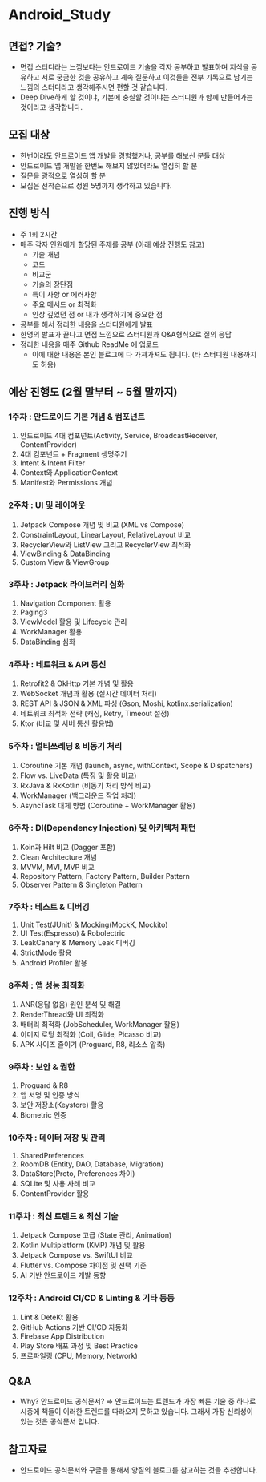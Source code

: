 # Android_Study

## 면접? 기술?
- 면접 스터디라는 느낌보다는 안드로이드 기술을 각자 공부하고 발표하며 지식을 공유하고 서로 궁금한 것을 공유하고 계속 질문하고 이것들을 전부 기록으로 남기는 느낌의 스터디라고 생각해주시면 편할 것 같습니다.
- Deep Dive하게 할 것이냐, 기본에 충실할 것이냐는 스터디원과 함께 만들어가는 것이라고 생각합니다.

## 모집 대상
- 한번이라도 안드로이드 앱 개발을 경험했거나, 공부를 해보신 분들 대상
- 안드로이드 앱 개발을 한번도 해보지 않았더라도 열심히 할 분
- 질문을 광적으로 열심히 할 분
- 모집은 선착순으로 정원 5명까지 생각하고 있습니다.

## 진행 방식
- 주 1회 2시간
- 매주 각자 인원에게 할당된 주제를 공부 (아래 예상 진행도 참고)
    - 기술 개념
    - 코드
    - 비교군
    - 기술의 장단점
    - 특이 사항 or 에러사항
    - 주요 메서드 or 최적화
    - 인상 깊었던 점 or 내가 생각하기에 중요한 점
- 공부를 해서 정리한 내용을 스터디원에게 발표
- 한명의 발표가 끝나고 면접 느낌으로 스터디원과 Q&A형식으로 질의 응답
- 정리한 내용을 매주 Github ReadMe 에 업로드
    - 이에 대한 내용은 본인 블로그에 다 가져가셔도 됩니다. (타 스터디원 내용까지도 허용)

## 예상 진행도 (2월 말부터 ~ 5월 말까지)

### **1주차 : 안드로이드 기본 개념 & 컴포넌트**
1. 안드로이드 4대 컴포넌트(Activity, Service, BroadcastReceiver, ContentProvider)
2. 4대 컴포넌트 + Fragment 생명주기
3. Intent & Intent Filter
4. Context와 ApplicationContext
5. Manifest와 Permissions 개념

### **2주차 : UI 및 레이아웃**
1. Jetpack Compose 개념 및 비교 (XML vs Compose)
2. ConstraintLayout, LinearLayout, RelativeLayout 비교
3. RecyclerView와 ListView 그리고 RecyclerView 최적화
4. ViewBinding & DataBinding 
5. Custom View & ViewGroup

### **3주차 : Jetpack 라이브러리 심화**
1. Navigation Component 활용
2. Paging3
3. ViewModel 활용 및 Lifecycle 관리
4. WorkManager 활용
5. DataBinding 심화

### **4주차 : 네트워크 & API 통신**
1. Retrofit2 & OkHttp 기본 개념 및 활용
2. WebSocket 개념과 활용 (실시간 데이터 처리)
3. REST API & JSON & XML 파싱 (Gson, Moshi, kotlinx.serialization)
4. 네트워크 최적화 전략 (캐싱, Retry, Timeout 설정)
5. Ktor (비교 및 서버 통신 활용법)

### **5주차 : 멀티쓰레딩 & 비동기 처리**
1. Coroutine 기본 개념 (launch, async, withContext, Scope & Dispatchers)
2. Flow vs. LiveData (특징 및 활용 비교)
3. RxJava & RxKotlin (비동기 처리 방식 비교)
4. WorkManager (백그라운드 작업 처리)
5. AsyncTask 대체 방법 (Coroutine + WorkManager 활용)

### **6주차 : DI(Dependency Injection) 및 아키텍처 패턴**
1. Koin과 Hilt 비교 (Dagger 포함)
2. Clean Architecture 개념
3. MVVM, MVI, MVP 비교
4. Repository Pattern, Factory Pattern, Builder Pattern
5. Observer Pattern & Singleton Pattern

### **7주차 : 테스트 & 디버깅**
1. Unit Test(JUnit) & Mocking(MockK, Mockito)
2. UI Test(Espresso) & Robolectric
3. LeakCanary & Memory Leak 디버깅
4. StrictMode 활용
5. Android Profiler 활용

### **8주차 : 앱 성능 최적화**
1. ANR(응답 없음) 원인 분석 및 해결
2. RenderThread와 UI 최적화
3. 배터리 최적화 (JobScheduler, WorkManager 활용)
4. 이미지 로딩 최적화 (Coil, Glide, Picasso 비교)
5. APK 사이즈 줄이기 (Proguard, R8, 리소스 압축)

### **9주차 : 보안 & 권한**
1. Proguard & R8
2. 앱 서명 및 인증 방식
3. 보안 저장소(Keystore) 활용
4. Biometric 인증

### **10주차 : 데이터 저장 및 관리**
1. SharedPreferences
2. RoomDB (Entity, DAO, Database, Migration)
3. DataStore(Proto, Preferences 차이)
4. SQLite 및 사용 사례 비교
5. ContentProvider 활용

### **11주차 : 최신 트렌드 & 최신 기술**
1. Jetpack Compose 고급 (State 관리, Animation)
2. Kotlin Multiplatform (KMP) 개념 및 활용
3. Jetpack Compose vs. SwiftUI 비교
4. Flutter vs. Compose 차이점 및 선택 기준
5. AI 기반 안드로이드 개발 동향

### **12주차 : Android CI/CD & Linting & 기타 등등**
1. Lint & DeteKt 활용
2. GitHub Actions 기반 CI/CD 자동화
3. Firebase App Distribution
4. Play Store 배포 과정 및 Best Practice
5. 프로파일링 (CPU, Memory, Network)

## Q&A
- Why? 안드로이드 공식문서? ⇒ 안드로이드는 트렌드가 가장 빠른 기술 중 하나로 시중에 책들이 이러한 트렌드를 따라오지 못하고 있습니다. 그래서 가장 신뢰성이 있는 것은 공식문서 입니다.

## 참고자료
- 안드로이드 공식문서와 구글을 통해서 양질의 블로그를 참고하는 것을 추천합니다.
